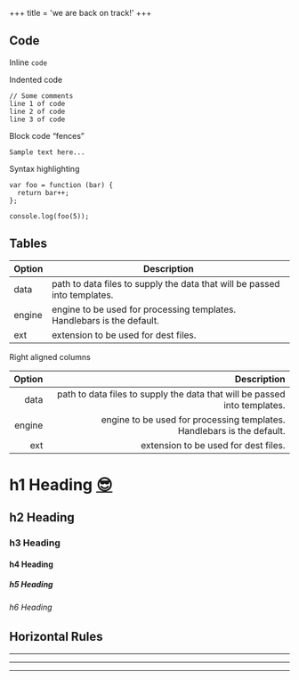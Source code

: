+++
title = 'we are back on track!'
+++

## Code

Inline `code`

Indented code

```
// Some comments
line 1 of code
line 2 of code
line 3 of code
```

Block code “fences”

```
Sample text here...
```

Syntax highlighting

```
var foo = function (bar) {
  return bar++;
};

console.log(foo(5));
```
## Tables

| Option | Description |
| ------ | ----------- |
| data   | path to data files to supply the data that will be passed into templates. |
| engine | engine to be used for processing templates. Handlebars is the default. |
| ext    | extension to be used for dest files. |

Right aligned columns

| Option | Description |
| ------:| -----------:|
| data   | path to data files to supply the data that will be passed into templates. |
| engine | engine to be used for processing templates. Handlebars is the default. |
| ext    | extension to be used for dest files. |
# h1 Heading [😎](https://twemoji.maxcdn.com/v/14.0.2/72x72/1f60e.png)

## h2 Heading

### h3 Heading

#### h4 Heading

##### h5 Heading

###### h6 Heading

## Horizontal Rules
--- 
---
---
